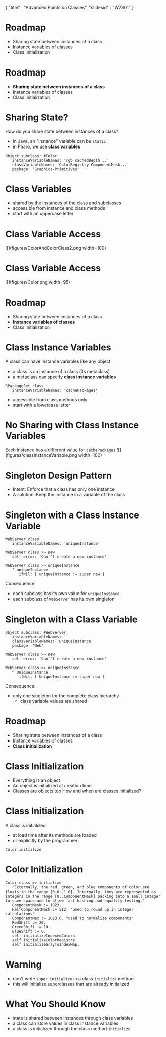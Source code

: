 {
"title" : "Advanced Points on Classes",
"slidesid" : "W7S01"
}

# Roadmap
- Sharing state between instances of a class
- Instance variables of classes
- Class initialization

# Roadmap
- **Sharing state between instances of a class**
- Instance variables of classes
- Class initialization

# Sharing State?
How do you share state between instances of a class?
- in Java, an "instance" variable can be `static`
- in Pharo, we use **class variables**

```
Object subclass: #Color
   instanceVariableNames: 'rgb cachedDepth...'
   classVariableNames: 'ColorRegistry ComponentMask...'
   package: 'Graphics-Primitives'
```

# Class Variables
- shared by the instances of the class and subclasses
- accessible from instance and class methods
- start with an uppercase letter

# Class Variable Access

![](figures/ColorAndColorClass2.png width=100)

# Class Variable Access

![](figures/Color.png width=95)

# Roadmap
- Sharing state between instances of a class
- **Instance variables of classes**
- Class initialization

# Class Instance Variables

A class can have instance variables like any object
- a class is an instance of a class (its metaclass)
- a metaclass can specify **class instance variables**

```
RPackageSet class
   instanceVariableNames: 'cachePackages'
```
- accessible from class methods only
- start with a lowercase letter

# No Sharing with Class Instance Variables

Each instance has a different value for `cachePackages`
![](figures/classInstanceVariable.png width=100)

# Singleton Design Pattern
- Intent: Enforce that a class has only one instance
- A solution: Keep the instance in a variable of the class

# Singleton with a Class Instance Variable

```
WebServer class
   instanceVariableNames: 'uniqueInstance'

WebServer class >> new
   self error: 'Can''t create a new instance'

WebServer class >> uniqueInstance
   ^ uniqueInstance
      ifNil: [ uniqueInstance := super new ]
```
Consequence:
- each subclass has its own value for `uniqueInstance`
- each subclass of `WebServer` has its own singleton

# Singleton with a Class Variable

```
Object subclass: #WebServer
   instanceVariableNames: ''
   classVariableNames: 'UniqueInstance'
   package: 'Web'

WebServer class >> new
   self error: 'Can''t create a new instance'

WebServer class >> uniqueInstance
   ^ UniqueInstance
      ifNil: [ UniqueInstance := super new ]
```
Consequence:
- only one singleton for the complete class hierarchy
  - class variable values are shared

# Roadmap

- Sharing state between instances of a class
- Instance variables of classes
- **Class initialization**

# Class Initialization

- Everything is an object
- An object is initialized at creation time
- Classes are objects too
How and when are classes initialized?

# Class Initialization

A class is initialized
- at load time after its methods are loaded
- or explicitly by the programmer:

```
Color initialize
```

# Color Initialization

```
Color class >> initialize
   "Externally, the red, green, and blue components of color are floats in the range [0.0..1.0]. Internally, they are represented as integers in the range [0..ComponentMask] packing into a small integer to save space and to allow fast hashing and equality testing."
   ComponentMask := 1023.
   HalfComponentMask := 512. "used to round up in integer calculations"
   ComponentMax := 1023.0. "used to normalize components"
   RedShift := 20.
   GreenShift := 10.
   BlueShift := 0.
   self initializeIndexedColors.
   self initializeColorRegistry.
   self initializeGrayToIndexMap.
```

# Warning

- don't write `super initialize` in a class `initialize` method
- this will initialize superclasses that are already initialized

# What You Should Know

- state is shared between instances through class variables
- a class can store values in class instance variables
- a class is initialized through the class method `initialize`
